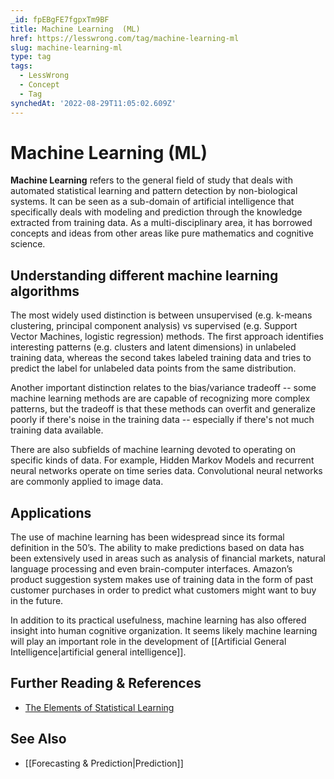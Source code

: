 ```yaml
---
_id: fpEBgFE7fgpxTm9BF
title: Machine Learning  (ML)
href: https://lesswrong.com/tag/machine-learning-ml
slug: machine-learning-ml
type: tag
tags:
  - LessWrong
  - Concept
  - Tag
synchedAt: '2022-08-29T11:05:02.609Z'
---
```

# Machine Learning  (ML)

**Machine Learning** refers to the general field of study that deals with automated statistical learning and pattern detection by non-biological systems. It can be seen as a sub-domain of artificial intelligence that specifically deals with modeling and prediction through the knowledge extracted from training data. As a multi-disciplinary area, it has borrowed concepts and ideas from other areas like pure mathematics and cognitive science.

## Understanding different machine learning algorithms

The most widely used distinction is between unsupervised (e.g. k-means clustering, principal component analysis) vs supervised (e.g. Support Vector Machines, logistic regression) methods. The first approach identifies interesting patterns (e.g. clusters and latent dimensions) in unlabeled training data, whereas the second takes labeled training data and tries to predict the label for unlabeled data points from the same distribution.

Another important distinction relates to the bias/variance tradeoff -- some machine learning methods are are capable of recognizing more complex patterns, but the tradeoff is that these methods can overfit and generalize poorly if there's noise in the training data -- especially if there's not much training data available.

There are also subfields of machine learning devoted to operating on specific kinds of data. For example, Hidden Markov Models and recurrent neural networks operate on time series data. Convolutional neural networks are commonly applied to image data.

## Applications

The use of machine learning has been widespread since its formal definition in the 50’s. The ability to make predictions based on data has been extensively used in areas such as analysis of financial markets, natural language processing and even brain-computer interfaces. Amazon’s product suggestion system makes use of training data in the form of past customer purchases in order to predict what customers might want to buy in the future.

In addition to its practical usefulness, machine learning has also offered insight into human cognitive organization. It seems likely machine learning will play an important role in the development of [[Artificial General Intelligence|artificial general intelligence]].

## Further Reading & References

- [The Elements of Statistical Learning](https://web.stanford.edu/~hastie/ElemStatLearn/)

## See Also

- [[Forecasting & Prediction|Prediction]]